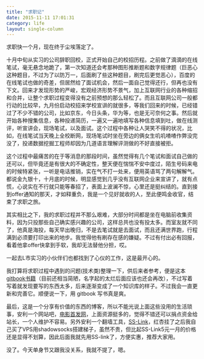```yaml
---
title: "求职记"
date: 2015-11-11 17:01:31
category: life
layout: single-column
---
```


求职快一个月，现在终于尘埃落定了。<!--more-->

十月中旬从实习的公司辞职回校，正式开始自己的校招历程。之前做了滴滴的在线笔试，毫无悬念地跪了，第一次知道还会考那种图形推断题和数字规律题（巨恶心这种题目，不过为了以防万一，后面刷了些这种题目，刷完后更觉恶心），百度的在线笔试也做的奇差，但居然给了面试机会，然后一面自己觉得还行，但再也没有下文。回来才发现形势的严峻，宏观经济形势不景气，加上互联网行业的各种缩招和合并，让整个求职过程变得没有之前预想的那么轻松了。而且互联网公司一般都行动的比较早，九月份启动校招来学校宣讲的就很多，等我们回来的时候，已经错过了不少不错的公司，比如京东，今日头条，华为等，也是无可奈何之事。然后就开始各种搜集信息，各种投递简历，一遍又一遍地填写各种信息填到吐，做在线测评，听宣讲会，现场笔试，以及面试。这个过程中各种让人哭笑不得的状况，比如，在线笔试当天晚上全校断网，现场笔试时坐在旁边的俩女生叽叽喳喳作弊没完没了，投递数据挖掘工程师却因为几道语言理解评测做的不好直接被拒。

这个过程中最痛苦的在于等消息的那段时间，虽然觉得有几个笔试和面试自己做的还可以，但毕竟还是有很大的不确定性，整天便在惴惴不安中度过，陌生号码来电的时候特紧张，一听是电话推销，实在气不打一处来，便用英语骂了两句解解气。都说金九银十，十月底的时候，明显感觉到几乎没有互联网企业来宣讲了，就有点慌，心说实在不行就只能等春招了，表面上波澜不惊，心里还是挺纠结的。直到接到offer通知的那天，才如释重负，我是一个见好就收的人，至此便鸣金收官，结束了求职之旅。

其实相比之下，我的求职过程并不那么艰难，大部分时间都是坐在电脑前收集资料，因为只投那些自己确实感兴趣的公司，这样总共也没有投太多。而室友就不同了，他真是海投，每天早出晚归，不是去笔试就是去面试，而且还满世界跑，行程满到必须要打印出来的地步。我觉得他有刷存在感的嫌疑。不过有付出必有回报，看着他拿offer快拿到手软，我却无法替他分担，哎。

一起去L市实习的小伙伴们也都找到了心仪的工作，这是最开心的。

我打算将求职过程中遇到的问题(技术类)整理一下，供后来者参考，便是这本[gitbook书籍](https://www.gitbook.com/book/lancezhange/better-to-know-programming-basics-for-job-intervi/details)（目前还相当简陋，名字起的太烂后面应该也还会再改），不过写着写着就发现要写的东西太多，后来逐渐变成了一个知识库的样子。不过我会一直更新和完善它。顺便说一下，用 gitbook 写书真是爽。

最后，这是一个分享有价值的东西的博客，所以不能光说上面这些没用的生活琐事，安利一个网站吧，[电影首发网](http://www.dysfz.net/)，上面资源挺多的，觉得不错还可以捐点资金给站长，一个人维护不容易。另外安利一个翻墙工具，[SS-Link](https://www.ss-link.com/)，红杏挂了之后我自己买了VPS用shadowsocks搭建梯子，虽然不贵，但比起SS-Link5元一月的价格还是显得不划算，因此后面我就先用SS-link了，方便实惠，推荐大家用。

没了。今天单身节又跟我没关系，我就不提了，嗯。
